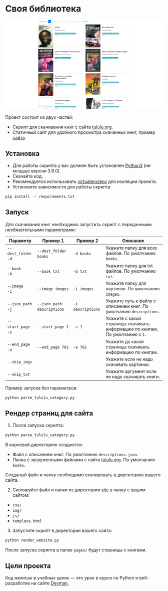 # Своя библиотека

![Screen](https://github.com/pooopkaaa/download-books/blob/main/site/screen.png)

Проект состоит из двух частей:

- Скрипт для cкачивания книг с сайта [tululu.org](https://tululu.org/).
- Cтатичный сайт для удобного просмотра скачанных книг, пример [сайта](https://pooopkaaa.github.io/download-books/site/pages/index.html).

## Установка

- Для работы скрипта у вас должен быть установлен [Python3](https://www.python.org/downloads/) (не младше версии 3.6.0).
- Скачайте код.
- Рекомендуется использовать [virtualenv/env](https://docs.python.org/3/library/venv.html) для изоляции проекта.
- Установите зависимости для работы скрипта

```bash
pip install -r requirements.txt
```

## Запуск

Для скачивания книг необходимо запустить скрипт с переданными необязательными параметрами:

Параметр | Пример 1 | Пример 2 | Описание
------- | -------- | -------- | --------
`--dest_folder`<br>`-d` | `--dest_folder books` | `-d books` | Укажите папку для всех файлов. По умолчанию `books`.
`--book`<br>`-b` | `--book txt` | `-b txt` | Укажите папку для txt файлов. По умолчанию `txt`.
`--image`<br>`-i` | `--image images` | `-i images` | Укажите папку для картинок. По умолчанию `images`.
`--json_path`<br>`-j` | `--json_path descriptions` | `-j descriptions` | Укажите путь к файлу с описанием книг. По умолчанию `descriptions`.
`--start_page`<br>`-s` | `--start_page 1` | `-s 1` | Укажите с какой страницы скачивать информацию по книгам. По умолчанию c `1`.
`--end_page`<br>`-e` | `--end_page 702` | `-e 702` | Укажите до какой страницы скачивать информацию по книгам.
`--skip_imgs` | | | Укажите если не надо скачивать картинки.
`--skip_txt` | | | Укажите аргумент если не надо скачивать книги.

Пример запуска без параметров:

```sh
python parse_tululu_category.py
```

## Рендер страниц для сайта

1. После запуска скрипта:

```sh
python parse_tululu_category.py
```

В корневой директорию создаются:

- Файл с описанием книг. По умолчанию `descriptions.json`.
- Папка с загруженными файлами с сайта [tululu.org](https://tululu.org/). По умолчанию `books`.

Созданый файл и папку необходимо скопировать в директорию вашего сайта.

2. Скопируйте файл и папки из директории [site](https://github.com/pooopkaaa/download-books/tree/main/site) в папку с вашим сайтом:

- `css/`
- `img/`
- `js/`
- `template.html`

3. Запустите скрипт в директории вашего сайта:

```sh
python render_website.py
```

После запуска скрипта в папке `pages/` будут страницы с книгами.

## Цели проекта

Код написан в учебных целях — это урок в курсе по Python и веб-разработке на сайте [Devman](https://dvmn.org).
